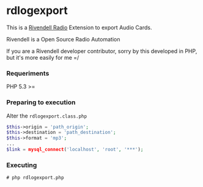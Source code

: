 rdlogexport
===========

This is a [Rivendell Radio](http://www.rivendellaudio.org/ "Access") Extension to export Audio Cards.

Rivendell is a Open Source Radio Automation

If you are a Rivendell developer contributor, sorry by this developed in PHP, but it's more easily for me =/

### Requeriments

PHP 5.3 >=

### Preparing to execution

Alter the `rdlogexport.class.php`

```php
$this->origin = 'path_origin';
$this->destination = 'path_destination';
$this->format = 'mp3';
...
$link = mysql_connect('localhost', 'root', '***');
```

### Executing
    # php rdlogexport.php